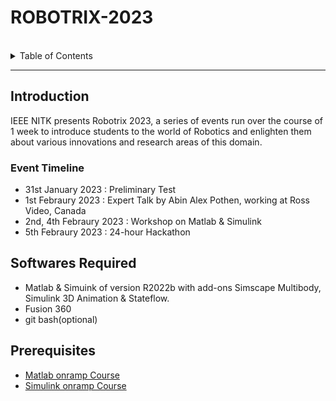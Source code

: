 # ROBOTRIX-2023
<br>
<details>
  <summary>Table of Contents</summary>
    <ol>
        <li>
            <a href="#introduction">Introduction</a>
        </li>
        <li>
            <a href="#softwares-required">Softwares Required</a>
        </li> 
        <li>
            <a href="#prerequisites">Prerequisites</a>
        </li>   
    </ol>
</details>

<hr>

## Introduction 
IEEE NITK presents Robotrix 2023, a series of events run over the course of 1 week to introduce students to the world of Robotics and enlighten them about various innovations and research areas of this domain.
### Event Timeline
- 31st January 2023         : Preliminary Test  
- 1st Febraury 2023         : Expert Talk by Abin Alex Pothen, working at Ross Video, Canada
- 2nd, 4th Febraury 2023    : Workshop on Matlab & Simulink
- 5th Febraury 2023         : 24-hour Hackathon

## Softwares Required
- Matlab & Simuink of version R2022b with add-ons Simscape Multibody, Simulink 3D Animation & Stateflow.
- Fusion 360
- git bash(optional)

## Prerequisites
- [Matlab onramp Course](https://matlabacademy.mathworks.com/details/matlab-onramp/gettingstarted)
- [Simulink onramp Course](https://matlabacademy.mathworks.com/details/simulink-onramp/simulink)



